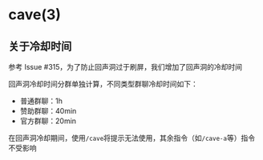 # cave(3)

## 关于冷却时间

参考 Issue #315，为了防止回声洞过于刷屏，我们增加了回声洞的冷却时间

回声洞冷却时间分群单独计算，不同类型群聊冷却时间如下：

- 普通群聊：1h
- 赞助群聊：40min
- 官方群聊：20min

在回声洞冷却期间，使用`/cave`将提示无法使用，其余指令（如`/cave-a`等）指令不受影响

